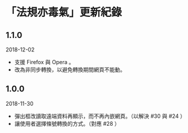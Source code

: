 # 「法規亦毒氣」更新紀錄

## 1.1.0
2018-12-02
* 支援 Firefox 與 Opera 。
* 改為非同步轉換，以避免轉換期間網頁不能動。

## 1.0.0
2018-11-30
* 彈出框改讀取遠端資料再顯示，而不再內嵌網頁。（以解決 #30 與 #24 ）
* 讓使用者選擇條號轉換的方式。（對應 #28 ）
